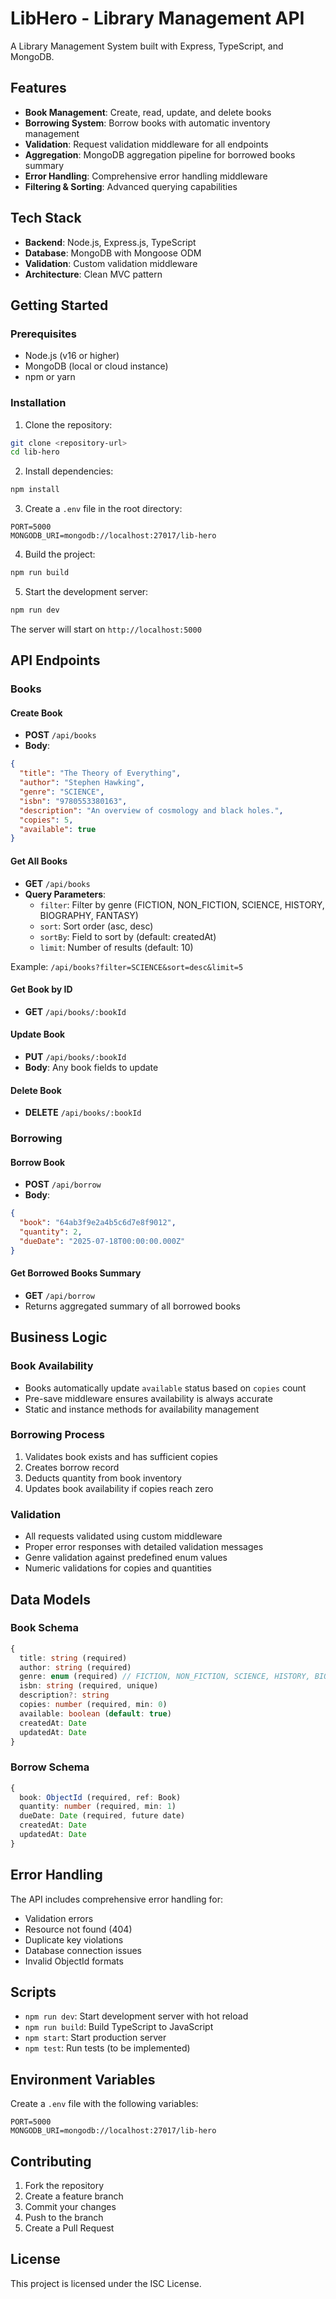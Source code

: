 # LibHero - Library Management API

A Library Management System built with Express, TypeScript, and MongoDB.

## Features

- **Book Management**: Create, read, update, and delete books
- **Borrowing System**: Borrow books with automatic inventory management
- **Validation**: Request validation middleware for all endpoints
- **Aggregation**: MongoDB aggregation pipeline for borrowed books summary
- **Error Handling**: Comprehensive error handling middleware
- **Filtering & Sorting**: Advanced querying capabilities

## Tech Stack

- **Backend**: Node.js, Express.js, TypeScript
- **Database**: MongoDB with Mongoose ODM
- **Validation**: Custom validation middleware
- **Architecture**: Clean MVC pattern

## Getting Started

### Prerequisites

- Node.js (v16 or higher)
- MongoDB (local or cloud instance)
- npm or yarn

### Installation

1. Clone the repository:

```bash
git clone <repository-url>
cd lib-hero
```

2. Install dependencies:

```bash
npm install
```

3. Create a `.env` file in the root directory:

```env
PORT=5000
MONGODB_URI=mongodb://localhost:27017/lib-hero
```

4. Build the project:

```bash
npm run build
```

5. Start the development server:

```bash
npm run dev
```

The server will start on `http://localhost:5000`

## API Endpoints

### Books

#### Create Book

- **POST** `/api/books`
- **Body**:

```json
{
  "title": "The Theory of Everything",
  "author": "Stephen Hawking",
  "genre": "SCIENCE",
  "isbn": "9780553380163",
  "description": "An overview of cosmology and black holes.",
  "copies": 5,
  "available": true
}
```

#### Get All Books

- **GET** `/api/books`
- **Query Parameters**:
  - `filter`: Filter by genre (FICTION, NON_FICTION, SCIENCE, HISTORY, BIOGRAPHY, FANTASY)
  - `sort`: Sort order (asc, desc)
  - `sortBy`: Field to sort by (default: createdAt)
  - `limit`: Number of results (default: 10)

Example: `/api/books?filter=SCIENCE&sort=desc&limit=5`

#### Get Book by ID

- **GET** `/api/books/:bookId`

#### Update Book

- **PUT** `/api/books/:bookId`
- **Body**: Any book fields to update

#### Delete Book

- **DELETE** `/api/books/:bookId`

### Borrowing

#### Borrow Book

- **POST** `/api/borrow`
- **Body**:

```json
{
  "book": "64ab3f9e2a4b5c6d7e8f9012",
  "quantity": 2,
  "dueDate": "2025-07-18T00:00:00.000Z"
}
```

#### Get Borrowed Books Summary

- **GET** `/api/borrow`
- Returns aggregated summary of all borrowed books

## Business Logic

### Book Availability

- Books automatically update `available` status based on `copies` count
- Pre-save middleware ensures availability is always accurate
- Static and instance methods for availability management

### Borrowing Process

1. Validates book exists and has sufficient copies
2. Creates borrow record
3. Deducts quantity from book inventory
4. Updates book availability if copies reach zero

### Validation

- All requests validated using custom middleware
- Proper error responses with detailed validation messages
- Genre validation against predefined enum values
- Numeric validations for copies and quantities

## Data Models

### Book Schema

```typescript
{
  title: string (required)
  author: string (required)
  genre: enum (required) // FICTION, NON_FICTION, SCIENCE, HISTORY, BIOGRAPHY, FANTASY
  isbn: string (required, unique)
  description?: string
  copies: number (required, min: 0)
  available: boolean (default: true)
  createdAt: Date
  updatedAt: Date
}
```

### Borrow Schema

```typescript
{
  book: ObjectId (required, ref: Book)
  quantity: number (required, min: 1)
  dueDate: Date (required, future date)
  createdAt: Date
  updatedAt: Date
}
```

## Error Handling

The API includes comprehensive error handling for:

- Validation errors
- Resource not found (404)
- Duplicate key violations
- Database connection issues
- Invalid ObjectId formats

## Scripts

- `npm run dev`: Start development server with hot reload
- `npm run build`: Build TypeScript to JavaScript
- `npm start`: Start production server
- `npm test`: Run tests (to be implemented)

## Environment Variables

Create a `.env` file with the following variables:

```env
PORT=5000
MONGODB_URI=mongodb://localhost:27017/lib-hero
```

## Contributing

1. Fork the repository
2. Create a feature branch
3. Commit your changes
4. Push to the branch
5. Create a Pull Request

## License

This project is licensed under the ISC License.
